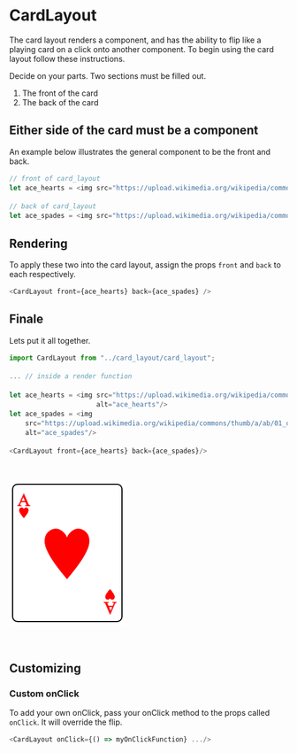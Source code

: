 # CardLayout

The card layout renders a component, and has the ability
to flip like a playing card on a click onto another component.
To begin using the card layout follow these instructions.

Decide on your parts. Two sections must be filled out.
1. The front of the card
2. The back of the card


## Either side of the card must be a component

An example below illustrates the general component to be the front and back.

```javascript
// front of card_layout
let ace_hearts = <img src="https://upload.wikimedia.org/wikipedia/commons/5/57/Playing_card_heart_A.svg" alt="ace_hearts"/>

// back of card_layout
let ace_spades = <img src="https://upload.wikimedia.org/wikipedia/commons/thumb/a/ab/01_of_spades_A.svg/703px-01_of_spades_A.svg.png" alt="ace_spades"/>
```

## Rendering
To apply these two into the card layout, assign the props ```front``` and ```back``` to
each respectively.
```javascript
<CardLayout front={ace_hearts} back={ace_spades} />
```

## Finale
Lets put it all together.

```javascript
import CardLayout from "../card_layout/card_layout";

... // inside a render function

let ace_hearts = <img src="https://upload.wikimedia.org/wikipedia/commons/5/57/Playing_card_heart_A.svg"
                      alt="ace_hearts"/>
let ace_spades = <img
    src="https://upload.wikimedia.org/wikipedia/commons/thumb/a/ab/01_of_spades_A.svg/703px-01_of_spades_A.svg.png"
    alt="ace_spades"/>

<CardLayout front={ace_hearts} back={ace_spades}/>
```

<br>

![CardLayout](render_example.png)

<br>

## Customizing

### Custom onClick
To add your own onClick, pass your onClick method to the props called ```onClick```. It will override the
flip.
```javascript
<CardLayout onClick={() => myOnClickFunction} .../>
```